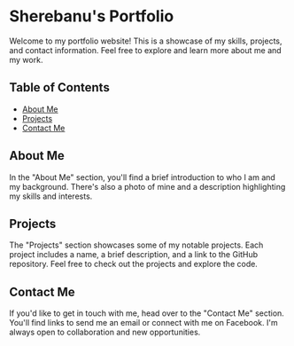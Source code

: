 # Sherebanu's Portfolio

Welcome to my portfolio website! This is a showcase of my skills, projects, and contact information. Feel free to explore and learn more about me and my work.

## Table of Contents

- [About Me](#about-me)
- [Projects](#projects)
- [Contact Me](#contact-me)

## About Me

In the "About Me" section, you'll find a brief introduction to who I am and my background. There's also a photo of mine and a description highlighting my skills and interests.

## Projects

The "Projects" section showcases some of my notable projects. Each project includes a name, a brief description, and a link to the GitHub repository. Feel free to check out the projects and explore the code.

## Contact Me

If you'd like to get in touch with me, head over to the "Contact Me" section. You'll find links to send me an email or connect with me on Facebook. I'm always open to collaboration and new opportunities.
